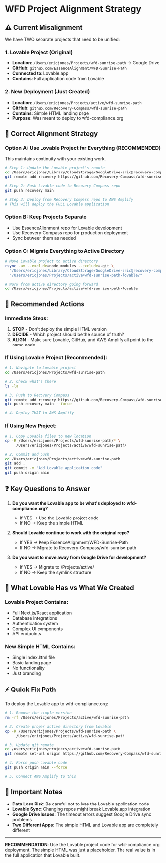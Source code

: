 # WFD Project Alignment Strategy

## ⚠️ Current Misalignment

We have TWO separate projects that need to be unified:

### 1. Lovable Project (Original)
- **Location**: `/Users/ericjones/Projects/wfd-sunrise-path` → Google Drive
- **GitHub**: `github.com/EssenceAlignment/WFD-Sunrise-Path`
- **Connected to**: Lovable.app
- **Contains**: Full application code from Lovable

### 2. New Deployment (Just Created)
- **Location**: `/Users/ericjones/Projects/active/wfd-sunrise-path`
- **GitHub**: `github.com/Recovery-Compass/wfd-sunrise-path`
- **Contains**: Simple HTML landing page
- **Purpose**: Was meant to deploy to wfd-compliance.org

## 🎯 Correct Alignment Strategy

### Option A: Use Lovable Project for Everything (RECOMMENDED)
This maintains continuity with your existing work.

```bash
# Step 1: Update the Lovable project's remote
cd /Users/ericjones/Library/CloudStorage/GoogleDrive-eric@recovery-compass.org/My\ Drive/📁\ Projects/wfd-sunrise-path/WFD-Sunrise-Path
git remote add recovery https://github.com/Recovery-Compass/wfd-sunrise-path.git

# Step 2: Push Lovable code to Recovery Compass repo
git push recovery main

# Step 3: Deploy from Recovery Compass repo to AWS Amplify
# This will deploy the FULL Lovable application
```

### Option B: Keep Projects Separate
- Use EssenceAlignment repo for Lovable development
- Use Recovery-Compass repo for production deployment
- Sync between them as needed

### Option C: Migrate Everything to Active Directory
```bash
# Move Lovable project to active directory
rsync -av --exclude=node_modules --exclude=.git \
  "/Users/ericjones/Library/CloudStorage/GoogleDrive-eric@recovery-compass.org/My Drive/📁 Projects/wfd-sunrise-path/WFD-Sunrise-Path/" \
  "/Users/ericjones/Projects/active/wfd-sunrise-path-lovable/"

# Work from active directory going forward
cd /Users/ericjones/Projects/active/wfd-sunrise-path-lovable
```

## 🚀 Recommended Actions

### Immediate Steps:
1. **STOP** - Don't deploy the simple HTML version
2. **DECIDE** - Which project should be the source of truth?
3. **ALIGN** - Make sure Lovable, GitHub, and AWS Amplify all point to the same code

### If Using Lovable Project (Recommended):
```bash
# 1. Navigate to Lovable project
cd /Users/ericjones/Projects/wfd-sunrise-path

# 2. Check what's there
ls -la

# 3. Push to Recovery Compass
git remote add recovery https://github.com/Recovery-Compass/wfd-sunrise-path.git
git push recovery main --force

# 4. Deploy THAT to AWS Amplify
```

### If Using New Project:
```bash
# 1. Copy Lovable files to new location
cp -R /Users/ericjones/Projects/wfd-sunrise-path/* \
     /Users/ericjones/Projects/active/wfd-sunrise-path/

# 2. Commit and push
cd /Users/ericjones/Projects/active/wfd-sunrise-path
git add .
git commit -m "Add Lovable application code"
git push origin main
```

## ❓ Key Questions to Answer

1. **Do you want the Lovable app to be what's deployed to wfd-compliance.org?**
   - If YES → Use the Lovable project code
   - If NO → Keep the simple HTML

2. **Should Lovable continue to work with the original repo?**
   - If YES → Keep EssenceAlignment/WFD-Sunrise-Path
   - If NO → Migrate to Recovery-Compass/wfd-sunrise-path

3. **Do you want to move away from Google Drive for development?**
   - If YES → Migrate to /Projects/active/
   - If NO → Keep the symlink structure

## 🎨 What Lovable Has vs What We Created

### Lovable Project Contains:
- Full Next.js/React application
- Database integrations
- Authentication system
- Complex UI components
- API endpoints

### New Simple HTML Contains:
- Single index.html file
- Basic landing page
- No functionality
- Just branding

## ⚡ Quick Fix Path

To deploy the Lovable app to wfd-compliance.org:

```bash
# 1. Remove the simple version
rm -rf /Users/ericjones/Projects/active/wfd-sunrise-path

# 2. Create proper active directory from Lovable
cp -R /Users/ericjones/Projects/wfd-sunrise-path \
     /Users/ericjones/Projects/active/wfd-sunrise-path

# 3. Update git remote
cd /Users/ericjones/Projects/active/wfd-sunrise-path
git remote set-url origin https://github.com/Recovery-Compass/wfd-sunrise-path.git

# 4. Force push Lovable code
git push origin main --force

# 5. Connect AWS Amplify to this
```

## 🚨 Important Notes

- **Data Loss Risk**: Be careful not to lose the Lovable application code
- **Lovable Sync**: Changing repos might break Lovable.app integration
- **Google Drive Issues**: The timeout errors suggest Google Drive sync problems
- **Two Different Apps**: The simple HTML and Lovable app are completely different

---

**RECOMMENDATION**: Use the Lovable project code for wfd-compliance.org deployment. The simple HTML was just a placeholder. The real value is in the full application that Lovable built.

